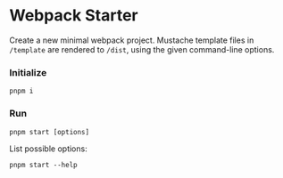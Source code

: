 # Webpack Starter

Create a new minimal webpack project. Mustache template files in `/template` are rendered to `/dist`, using the given command-line options.

### Initialize

```
pnpm i
```

### Run

```
pnpm start [options]
```
List possible options:
```
pnpm start --help
```
